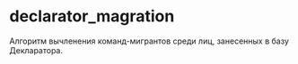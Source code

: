 # declarator_magration
Алгоритм вычленения команд-мигрантов среди лиц, занесенных в базу Декларатора.
